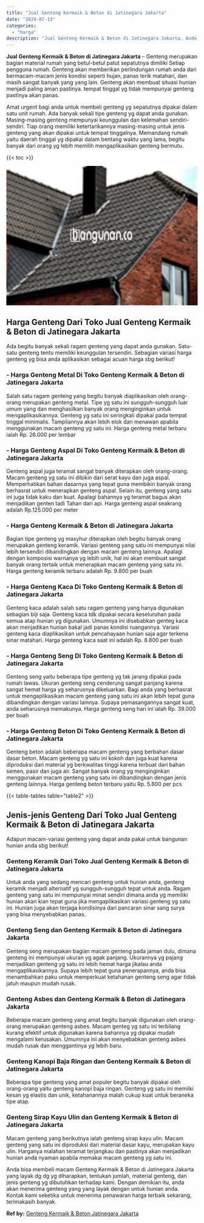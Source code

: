 ```yaml
---
title: "Jual Genteng Kermaik & Beton di Jatinegara Jakarta"
date: "2024-07-13"
categories: 
  - "harga"
description: "Jual Genteng Kermaik & Beton di Jatinegara Jakarta. Anda bisa membeli macam Genteng Kermaik & Beton di Jatinegara Jakarta yang layak dg dg yg diharapkan, ten..."
---
```


**Jual Genteng Kermaik & Beton di Jatinegara Jakarta** – Genteng merupakan bagian material rumah yang betul-betul patut sepatutnya dimiliki Setiap pengguna rumah. Genteng akan memberikan perlindungan rumah anda dari bermacam-macam jenis kondisi seperti hujan, panas terik matahari, dan masih sangat banyak yang yang lain. Genteng akan membuat situasi hunian menjadi paling aman pastinya. tempat tinggal yg tidak mempunyai genteng pastinya akan panas.

Amat urgent bagi anda untuk membeli genteng yg sepatutnya dipakai dalam satu unit rumah. Ada banyak sekali tipe genteng yg dapat anda gunakan. Masing-masing genteng mempunyai keunggulan dan kelemahan sendiri-sendiri. Tiap orang memiliki ketertarikannya masing-masing untuk jenis genteng yang akan dipakai untuk tempat tinggalnya. Memandang rumah yaitu daerah tinggal yg dipakai dalam bentang waktu yang lama, begitu banyak dari orang yg lebih memilih mengaplikasikan genteng bermutu.

{{< toc >}}

![Jual Genteng Kermaik & Beton di Jatinegara Jakarta](/images/genteng-minimalis-murah08.png)

## Harga Genteng Dari Toko Jual Genteng Kermaik & Beton di Jatinegara Jakarta

Ada begitu banyak sekali ragam genteng yang dapat anda gunakan. Satu-satu genteng tentu memiliki keunggulan tersendiri. Sebagian variasi harga genteng yg bisa anda aplikasikan sebagai acuan harga sbg berikut!

### \- Harga Genteng Metal Di Toko Genteng Kermaik & Beton di Jatinegara Jakarta

Salah satu ragam genteng yang begitu banyak diaplikasikan oleh orang-orang merupakan genteng metal. Tipe yg satu ini sungguh-sungguh luar umum yang dan menghasilkan banyak orang menginginkan untuk mengaplikasikannya. Genteng yg satu ini seringkali dipakai pada tempat tinggal minimalis. Tampilannya akan lebih elok dan menawan apabila menggunakan macam genteng yg satu ini. Harga genteng metal terbaru ialah Rp. 26.000 per lembar

### \- Harga Genteng Aspal Di Toko Genteng Kermaik & Beton di Jatinegara Jakarta

Genteng aspal juga teramat sangat banyak diterapkan oleh orang-orang. Macam genteng yg satu ini dibikin dari serat kayu dan juga aspal. Memperhatikan bahan dasarnya yang tepat guna membikin banyak orang berhasrat untuk menerapkan genteng aspal. Selain itu, genteng yang satu ini juga tidak kaku dan kuat. Apalagi bahannya yg teramat bagus akan menjadikan genten tadi Tahan dari api. Harga genteng aspal seakrang adalah Rp.125.000 per meter

### \- Harga Genteng Kermaik & Beton di Jatinegara Jakarta

Bagian tipe genteng yg masyhur diterapkan oleh begitu banyak orang merupakan genteng keramik. Variasi genteng yang satu ini mempunyai nilai lebih tersendiri dibandingkan dengan macam genteng lainnya. Apalagi dengan komposisi warnanya yg lebih unik, hal ini akan membuat sangat banyak orang tertaik untuk menerapkan macam genteng yang satu ini. Harga genteng keramik terbaru adalah Rp. 9.800 per buah

### \- Harga Genteng Kaca Di Toko Genteng Kermaik & Beton di Jatinegara Jakarta

Genteng kaca adalah salah satu ragam genteng yang hanya digunakan sebagian biji saja. Genteng kaca tdk dipakai secara keseluruhan pada semua atap hunian yg digunakan. Umumnya ini disebabkan genteg kaca akan menjadikan hunian bakal jadi panas kondisi ruangannya. Variasi genteng kaca diaplikasikan untuk pencahayaan hunian saja agar terkena sinar matahari. Harga genteng kaca saat ini adalah Rp. 8.800 per buah

### \- Harga Genteng Seng Di Toko Genteng Kermaik & Beton di Jatinegara Jakarta

Genteng seng yaitu beberapa tipe genteng yg tak jarang dipakai pada rumah lawas. Ukuran genteng seng cenderung sangat panjang karena sangat hemat harga yg seharusnya dikeluarkan. Bagi anda yang berhasrat untuk mengaplikasikan macam genteng yang satu ini akan lebih tepat guna dibandingkan dengan variasi lainnya. Supaya pemasangannya sangat kuat, anda seharusnya memakunya. Harga genteng seng hari ini ialah Rp. 39.000 per buah

### \- Harga Genteng Beton Di Toko Genteng Kermaik & Beton di Jatinegara Jakarta

Genteng beton adalah beberapa macam genteng yang berbahan dasar dasar beton. Macam genteng yg satu ini kokoh dan juga kuat karena diproduksi dari material yg berkwalitas tinggi karena terbuat dari bahan semen, pasir dan juga air. Sangat banyak orang yg menginginkan menggunakan macam genteng yang satu ini dibandingkan dengan jenis genteng lainnya. Harga genteng beton terbaru yaitu Rp. 5.800 per pcs

{{< table-tables table="table2" >}}

## Jenis-jenis Genteng Dari Toko Jual Genteng Kermaik & Beton di Jatinegara Jakarta

Adapun macam-variasi genteng yang dapat anda pakai untuk bangunan hunian anda sbg berikut!

### Genteng Keramik Dari Toko Jual Genteng Kermaik & Beton di Jatinegara Jakarta

Untuk anda yang sedang mencari genteng untuk hunian anda, genteng keramik menjadi alternatif yg sungguh-sungguh tepat untuk anda. Ragam genteng yang satu ini mempunyai minat sendiri dimana anda yg memiliki hunian akan kian tepat guna jika mengaplikasikan variasi genteng yg satu ini. Hunian juga akan terjaga kondisinya dari pancaran sinar sang surya yang bisa menyebabkan panas.

### Genteng Seng dan Genteng Kermaik & Beton di Jatinegara Jakarta

Genteng seng merupakan bagian macam genteng pada jaman dulu, dimana genteng ini mempunyai ukuran yg agak panjang. Ukurannya yg pajang menjadikan genteng yg satu ini lebih hemat harga jikalau anda mengaplikasikannya. Supaya lebih tepat guna penerapannya, anda bisa menambahkan paku untuk memperkuat ketahanan genteng seng agar tidak jatuh maupun mudah rusak.

### Genteng Asbes dan Genteng Kermaik & Beton di Jatinegara Jakarta

Beberapa macam genteng yang amat begitu banyak digunakan oleh orang-orang merupakan genteng asbes. Macam genteg yg satu ini terbilang kurang efektif untuk digunakan karena bahannya yg dipakai mudah mengalami kerusakan. Umumnya ini akan menyebabkan genteng asbes mudah rusak dan menggantinya yg lebih baru.

### Genteng Kanopi Baja Ringan dan Genteng Kermaik & Beton di Jatinegara Jakarta

Beberapa tipe genteng yang amat populer begitu banyak dipakai oleh orang-orang yaitu genteng kanopi baja ringan. Genteng yg satu ini memiiki kesan yg elastis dan unik, ketahanannya malah cukup kuat untuk beraneka tipe atap.

### Genteng Sirap Kayu Ulin dan Genteng Kermaik & Beton di Jatinegara Jakarta

Macam genteng yang berikutnya ialah genteng sirap kayu ulin. Macam genteng yang satu ini diproduksi dari material dasar kayu, merupakan kayu ulin. Harganya malahan teramat terjangkau dan pastinya akan menjadikan hunian anda nyaman apabila memakai macam genteng yg satu ini.

Anda bisa membeli macam Genteng Kermaik & Beton di Jatinegara Jakarta yang layak dg dg yg diharapkan, tentukan jumlah, material genteng, dan jenis genteng yg dibutuhkan terhadap kami. Dengan demikian itu, anda akan menerima genteng yang yang layak dengan untuk hunian anda. Kontak kami seketika untuk menerima penawaran harga terbaik sekarang, terimakasih banyak.

**Ref by:**  [Genteng Kermaik & Beton  Jatinegara Jakarta](https://id.wikipedia.org/wiki/Genteng)
